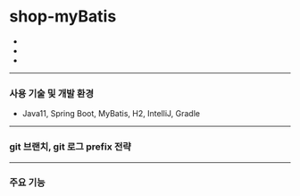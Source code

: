 # shop-myBatis

-
-
-
---
### 사용 기술 및 개발 환경
- Java11, Spring Boot, MyBatis, H2, IntelliJ, Gradle

---
<H3> git 브랜치, git 로그 prefix 전략 </H3>


---
### 주요 기능
